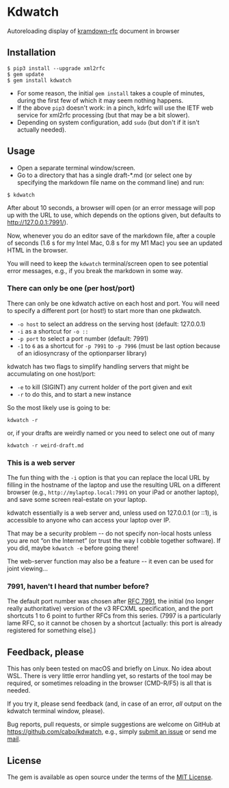 # Kdwatch

Autoreloading display of [kramdown-rfc][] document in browser

[kramdown-rfc]: http://rfc.space

## Installation

```
$ pip3 install --upgrade xml2rfc
$ gem update
$ gem install kdwatch
```

* For some reason, the initial `gem install` takes a couple of minutes,
  during the first few of which it may seem nothing happens.
* If the above `pip3` doesn't work: in a pinch, kdrfc will use the IETF
  web service for xml2rfc processing (but that may be a bit slower).
* Depending on system configuration, add `sudo` (but don't if it isn't
  actually needed).

## Usage

* Open a separate terminal window/screen.
* Go to a directory that has a single draft-*.md (or select one by
  specifying the markdown file name on the command line) and run:

```
$ kdwatch
```

After about 10 seconds, a browser will open (or an error message will
pop up with the URL to use, which depends on the options given, but
defaults to <http://127.0.0.1:7991/>).

Now, whenever you do an editor save of the markdown file, after a
couple of seconds (1.6 s for my Intel Mac, 0.8 s for my M1 Mac) you
see an updated HTML in the browser.

You will need to keep the `kdwatch` terminal/screen open to see
potential error messages, e.g., if you break the markdown in some way.

### There can only be one (per host/port)

There can only be one kdwatch active on each host and port.  You will
need to specify a different port (or host!) to start more than one
pkdwatch.

* `-o host` to select an address on the serving host (default: 127.0.0.1)
* `-i` as a shortcut for `-o ::`
* `-p port` to select a port number (default: 7991)
* `-1` to `6` as a shortcut for `-p 7991` to `-p 7996` (must be last
  option because of an idiosyncrasy of the optionparser library)

kdwatch has two flags to simplify handling servers that might be
accumulating on one host/port:

* `-e` to kill (SIGINT) any current holder of the port given and exit
* `-r` to do this, and to start a new instance

So the most likely use is going to be:

```
kdwatch -r
```

or, if your drafts are weirdly named or you need to select one out of
many

```
kdwatch -r weird-draft.md
```

### This is a web server

The fun thing with the `-i` option is that you can replace the local
URL by filling in the hostname of the laptop and use the resulting URL
on a different browser (e.g., `http://mylaptop.local:7991` on your iPad or
another laptop), and save some screen real-estate on your laptop.

kdwatch essentially is a web server and, unless used on 127.0.0.1 (or
::1), is accessible to anyone who can access your laptop over IP.

That may be a security problem -- do not specify non-local hosts
unless you are not “on the Internet” (or trust the way I cobble
together software).
If you did, maybe `kdwatch -e` before going there!

The web-server function may also be a feature -- it even can be used for joint viewing...

### 7991, haven't I heard that number before?

The default port number was chosen after [RFC 7991], the initial (no
longer really authoritative) version of the v3 RFCXML specification,
and the port shortcuts 1 to 6 point to further RFCs from this series.
(7997 is a particularly lame RFC, so it cannot be chosen by a
shortcut [actually: this port is already registered for something else].)

[RFC 7991]: https://rfc-editor.org/rfc/rfc7991.html

## Feedback, please

This has only been tested on macOS and briefly on Linux.  No idea about WSL.
There is very little error handling yet, so restarts of the tool may
be required, or sometimes reloading in the browser (CMD-R/F5) is all
that is needed.

If you try it, please send feedback (and, in case of an error, *all*
output on the kdwatch terminal window, please).

Bug reports, pull requests, or simple suggestions are welcome on GitHub at
<https://github.com/cabo/kdwatch>, e.g., simply [submit an
issue][issues] or send me [mail][].

[issues]: https://github.com/cabo/kdwatch/issues
[mail]: mailto:cabo@tzi.org?Subject=kdwatch

## License

The gem is available as open source under the terms of the [MIT License][].

[MIT License]: https://opensource.org/licenses/MIT
